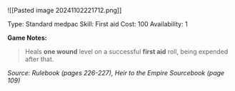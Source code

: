 ![[Pasted image 20241102221712.png]]

Type: Standard medpac
Skill: First aid
Cost: 100
Availability: 1

**Game Notes:** 
> Heals **one wound** level on a successful **first aid** roll, being expended after that. 

*Source: Rulebook (pages 226-227), Heir to the Empire Sourcebook (page 109)*